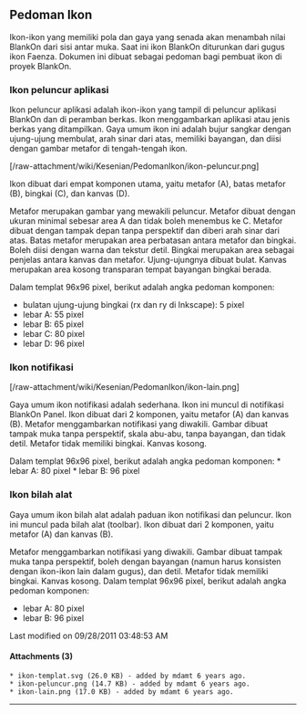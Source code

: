 ## Pedoman Ikon
Ikon-ikon yang memiliki pola dan gaya yang senada akan menambah nilai BlankOn
dari sisi antar muka. Saat ini ikon BlankOn diturunkan dari gugus ikon ​Faenza.
Dokumen ini dibuat sebagai pedoman bagi pembuat ikon di proyek BlankOn.

### Ikon peluncur aplikasi
Ikon peluncur aplikasi adalah ikon-ikon yang tampil di peluncur aplikasi
BlankOn dan di peramban berkas. Ikon menggambarkan aplikasi atau jenis berkas
yang ditampilkan. Gaya umum ikon ini adalah bujur sangkar dengan ujung-ujung
membulat, arah sinar dari atas, memiliki bayangan, dan diisi dengan gambar
metafor di tengah-tengah ikon.

[/raw-attachment/wiki/Kesenian/PedomanIkon/ikon-peluncur.png]

Ikon dibuat dari empat komponen utama, yaitu metafor (A), batas metafor (B),
bingkai (C), dan kanvas (D).

Metafor merupakan gambar yang mewakili peluncur. Metafor dibuat dengan ukuran
minimal sebesar area A dan tidak boleh menembus ke C. Metafor dibuat dengan
tampak depan tanpa perspektif dan diberi arah sinar dari atas. Batas metafor
merupakan area perbatasan antara metafor dan bingkai. Boleh diisi dengan warna
dan tekstur detil. Bingkai merupakan area sebagai penjelas antara kanvas dan
metafor. Ujung-ujungnya dibuat bulat. Kanvas merupakan area kosong transparan
tempat bayangan bingkai berada.

Dalam templat 96x96 pixel, berikut adalah angka pedoman komponen:
   * bulatan ujung-ujung bingkai (rx dan ry di Inkscape): 5 pixel
   * lebar A: 55 pixel
   * lebar B: 65 pixel
   * lebar C: 80 pixel
   * lebar D: 96 pixel

### Ikon notifikasi

[/raw-attachment/wiki/Kesenian/PedomanIkon/ikon-lain.png]

Gaya umum ikon notifikasi adalah sederhana. Ikon ini muncul di notifikasi
BlankOn Panel. Ikon dibuat dari 2 komponen, yaitu metafor (A) dan kanvas (B).
Metafor menggambarkan notifikasi yang diwakili. Gambar dibuat tampak muka tanpa
perspektif, skala abu-abu, tanpa bayangan, dan tidak detil. Metafor tidak
memiliki bingkai. Kanvas kosong.

Dalam templat 96x96 pixel, berikut adalah angka pedoman komponen:
    * lebar A: 80 pixel
    * lebar B: 96 pixel

### Ikon bilah alat
Gaya umum ikon bilah alat adalah paduan ikon notifikasi dan peluncur. Ikon ini
muncul pada bilah alat (toolbar). Ikon dibuat dari 2 komponen, yaitu metafor
(A) dan kanvas (B).

Metafor menggambarkan notifikasi yang diwakili. Gambar dibuat tampak muka tanpa
perspektif, boleh dengan bayangan (namun harus konsisten dengan ikon-ikon lain
dalam gugus), dan detil. Metafor tidak memiliki bingkai. Kanvas kosong.
Dalam templat 96x96 pixel, berikut adalah angka pedoman komponen:
   * lebar A: 80 pixel
   * lebar B: 96 pixel

Last modified on 09/28/2011 03:48:53 AM

#### Attachments (3)
    * ikon-templat.svg​ (26.0 KB) - added by mdamt 6 years ago.
    * ikon-peluncur.png​ (14.7 KB) - added by mdamt 6 years ago.
    * ikon-lain.png​ (17.0 KB) - added by mdamt 6 years ago.



---
 



